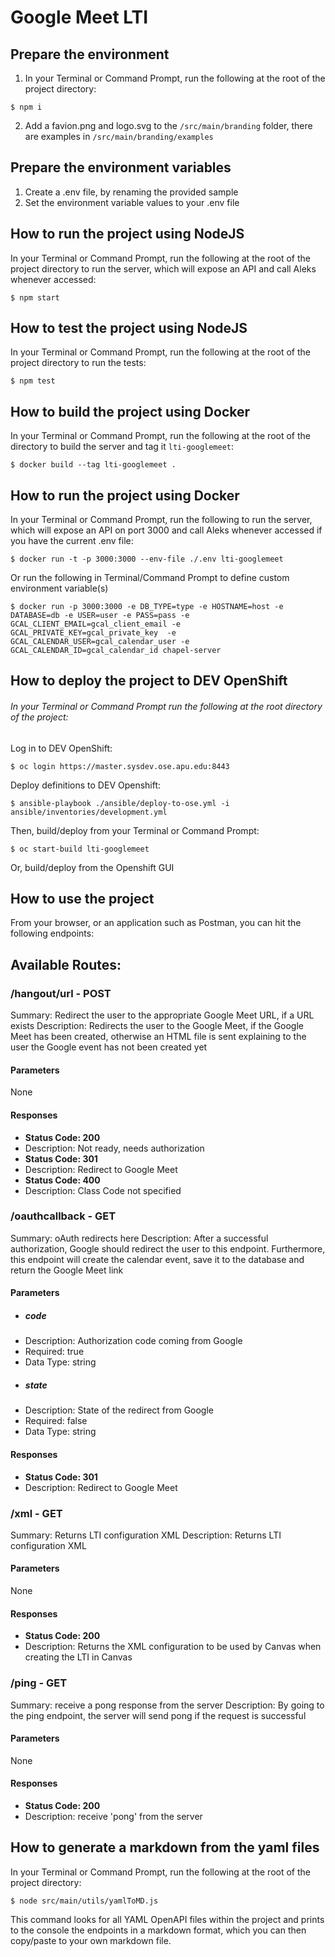 # Google Meet LTI

## Prepare the environment

1. In your Terminal or Command Prompt, run the following at the root of the project directory:

```
$ npm i
```

2. Add a favion.png and logo.svg to the `/src/main/branding` folder, there are examples in `/src/main/branding/examples`

## Prepare the environment variables

1. Create a .env file, by renaming the provided sample
2. Set the environment variable values to your .env file

## How to run the project using NodeJS

In your Terminal or Command Prompt, run the following at the root of the
project directory to run the server, which will expose an API and call Aleks
whenever accessed:

```
$ npm start
```

## How to test the project using NodeJS

In your Terminal or Command Prompt, run the following at the root of the
project directory to run the tests:

```
$ npm test
```

## How to build the project using Docker

In your Terminal or Command Prompt, run the following at the root of the
directory to build the server and tag it `lti-googlemeet`:

```
$ docker build --tag lti-googlemeet .
```

## How to run the project using Docker

In your Terminal or Command Prompt, run the following to run the server, which will expose an API on port 3000 and call Aleks whenever accessed if you have the current .env file:

```
$ docker run -t -p 3000:3000 --env-file ./.env lti-googlemeet
```

Or run the following in Terminal/Command Prompt to define custom environment
variable(s)

```
$ docker run -p 3000:3000 -e DB_TYPE=type -e HOSTNAME=host -e DATABASE=db -e USER=user -e PASS=pass -e GCAL_CLIENT_EMAIL=gcal_client_email -e GCAL_PRIVATE_KEY=gcal_private_key  -e GCAL_CALENDAR_USER=gcal_calendar_user -e GCAL_CALENDAR_ID=gcal_calendar_id chapel-server
```

## How to deploy the project to DEV OpenShift

###### In your Terminal or Command Prompt run the following at the root directory of the project:

Log in to DEV OpenShift:

```
$ oc login https://master.sysdev.ose.apu.edu:8443
```

Deploy definitions to DEV Openshift:

```
$ ansible-playbook ./ansible/deploy-to-ose.yml -i ansible/inventories/development.yml
```

Then, build/deploy from your Terminal or Command Prompt:

```
$ oc start-build lti-googlemeet
```

Or, build/deploy from the Openshift GUI

## How to use the project

From your browser, or an application such as Postman, you can hit the following endpoints:

## Available Routes:

### /hangout/url - POST

Summary: Redirect the user to the appropriate Google Meet URL, if a URL exists
Description: Redirects the user to the Google Meet, if the Google Meet has been created, otherwise an HTML file is sent explaining to the user the Google event has not been created yet
#### Parameters
None

#### Responses
 - **Status Code: 200**
  - Description: Not ready, needs authorization
 - **Status Code: 301**
  - Description: Redirect to Google Meet
 - **Status Code: 400**
  - Description: Class Code not specified

### /oauthcallback - GET

Summary: oAuth redirects here
Description: After a successful authorization, Google should redirect the user to this endpoint. Furthermore, this endpoint will create the calendar event, save it to the database and return the Google Meet link
#### Parameters
 - ##### code
  - Description: Authorization code coming from Google
  - Required: true
  - Data Type: string
 - ##### state
  - Description: State of the redirect from Google
  - Required: false
  - Data Type: string

#### Responses
 - **Status Code: 301**
  - Description: Redirect to Google Meet

### /xml - GET

Summary: Returns LTI configuration XML
Description: Returns LTI configuration XML
#### Parameters
None

#### Responses
 - **Status Code: 200**
  - Description: Returns the XML configuration to be used by Canvas when creating the
LTI in Canvas


### /ping - GET

Summary: receive a pong response from the server
Description: By going to the ping endpoint, the server will send pong if the request is successful
#### Parameters
None

#### Responses
 - **Status Code: 200**
  - Description: receive 'pong' from the server

## How to generate a markdown from the yaml files

In your Terminal or Command Prompt, run the following at the root of the project directory:

```
$ node src/main/utils/yamlToMD.js
```

This command looks for all YAML OpenAPI files within the project and prints to the console the endpoints in a markdown format, which you can then copy/paste to your own markdown file.
